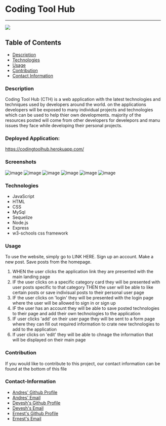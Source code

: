 # Coding Tool Hub
----
<a href="https://img.shields.io/badge/License-MIT-brightgreen"><img src="https://img.shields.io/badge/License-MIT-brightgreen"></a>
## Table of Contents
- [Description](#description)
- [Technologies](#technologies)
- [Usage](#usage)
- [Contribution](#contribution)
- [Contact Information](#contact-information)

### Description
Coding Tool Hub (CTH) is a web application with the latest technologies and techniques used by developers around the world. on the applications developers will be exposed to many individual projects and technologies which can be used to help thier own developments. majority of the resources posted will come from other developers for develepors and manu issues they face while developing their personal projects.

### Deployed Application:
https://codingtoolhub.herokuapp.com/

### Screenshots
![image](https://user-images.githubusercontent.com/82740498/124525381-22fd6c80-ddcd-11eb-8ee7-7ca773409298.png)
![image](https://user-images.githubusercontent.com/82740498/124525397-30b2f200-ddcd-11eb-96ea-b549909e00ca.png)
![image](https://user-images.githubusercontent.com/82740498/124525436-4de7c080-ddcd-11eb-9efd-43eb0917a558.png)
![image](https://user-images.githubusercontent.com/82740498/124525466-63f58100-ddcd-11eb-863e-3d1cb9ea4ab3.png)
![image](https://user-images.githubusercontent.com/82740498/124525487-78397e00-ddcd-11eb-86ac-a107ef40267e.png)
![image](https://user-images.githubusercontent.com/82740498/124525499-82f41300-ddcd-11eb-81e2-f5d8277e0fca.png)


### Technologies
* JavaScript
* HTML
* CSS
* MySql
* Sequelize
* Node.js
* Express
* w3-schools css framework

### Usage
To use the website, simply go to LINK HERE.
Sign up an account.
Make a new post.
Save posts from the homepage.

1. WHEN the user clicks the application link they are presented with the main landing page
2. IF the user clicks on a specific category card they will be presented with user posts specific to that category 
THEN the user will be able to like certain posts or save indivisual posts to their personal user page
3. IF the user clicks on 'login' they will be presented with the login page where the user will be allowed to sign in or sign up
4. IF the user has an account they will be able to save posted technologies to their page and add their own technologies to the application
5. IF user clicks 'add' on their user page they will be sent to a form page where they can fill out required information to crate new technologies to add to the application
6. If user clicks on 'edit' they will be able to chnage the information that will be displayed on their main page 

### Contribution
If you would like to contribute to this project, our contact information can be found at the bottom of this file

### Contact-Information
* [Andres' Github Profile](https://github.com/andresaponte22)
* [Andres' Email](andresaponte.f@gmail.com)
* [Devesh's Github Profile]()
* [Devesh's Email]()
* [Ernest's Github Profile]()
* [Ernest's Email]()



